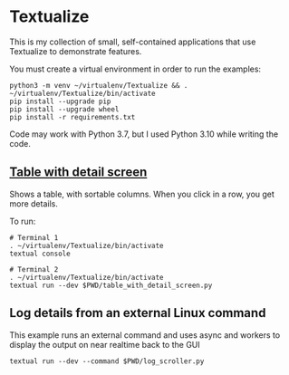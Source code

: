 # Textualize

This is my collection of small, self-contained applications that use Textualize to demonstrate features.

You must create a virtual environment in order to run the examples:

```shell
python3 -m venv ~/virtualenv/Textualize && . ~/virtualenv/Textualize/bin/activate
pip install --upgrade pip
pip install --upgrade wheel
pip install -r requirements.txt
```

Code may work with Python 3.7, but I used Python 3.10 while writing the code.

## [Table with detail screen](table_with_detail_screen.py)

Shows a table, with sortable columns. When you click in a row, you get more details.

To run:
```shell
# Terminal 1
. ~/virtualenv/Textualize/bin/activate
textual console
```

```shell
# Terminal 2
. ~/virtualenv/Textualize/bin/activate
textual run --dev $PWD/table_with_detail_screen.py
```

## Log details from an external Linux command

This example runs an external command and uses async and workers to display
the output on near realtime back to the GUI

```shell
textual run --dev --command $PWD/log_scroller.py
```
